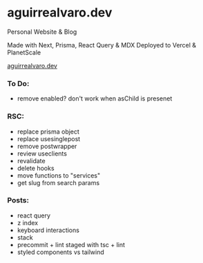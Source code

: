 # aguirrealvaro.dev

Personal Website & Blog

Made with Next, Prisma, React Query & MDX
Deployed to Vercel & PlanetScale

[aguirrealvaro.dev](https://aguirrealvaro.dev)

### To Do:

- remove enabled? don't work when asChild is presenet

### RSC:

- replace prisma object
- replace usesinglepost 
- remove postwrapper
- review useclients
- revalidate
- delete hooks
- move functions to "services"
- get slug from search params

### Posts:

- react query
- z index
- keyboard interactions
- stack
- precommit + lint staged with tsc + lint
- styled components vs tailwind
